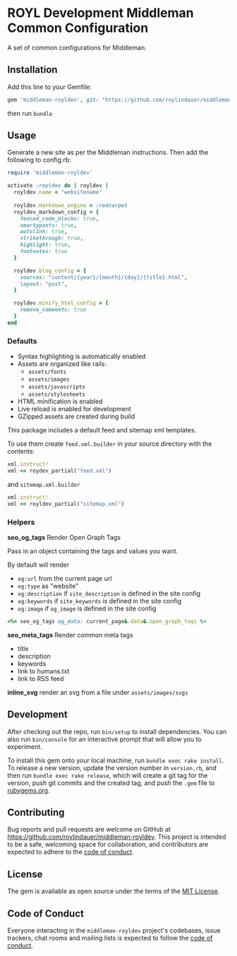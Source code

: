 # ROYL Development Middleman Common Configuration

A set of common configurations for Middleman.

## Installation

Add this line to your Gemfile:

```ruby
gem 'middleman-royldev', git: "https://github.com/roylindauer/middleman-royldev.git"
```

then run `bundle`


## Usage

Generate a new site as per the Middleman instructions. Then add the following to config.rb:

```ruby
require 'middleman-royldev'

activate :royldev do | royldev |
  royldev.name = "websitename"
  
  royldev.markdown_engine = :redcarpet
  royldev_markdown_config = {
    fenced_code_blocks: true,
    smartypants: true,
    autolink: true,
    strikethrough: true,
    highlight: true,
    footnotes: true
  }

  royldev.blog_config = {
    sources: "content/{year}/{month}/{day}/{title}.html",
    layout: "post",
  }

  royldev.minify_html_config = {
    remove_comments: true
  }
end
```

### Defaults 

* Syntax highlighting is automatically enabled 
* Assets are organized like rails:
  * `assets/fonts`
  * `assets/images`
  * `assets/javascripts`
  * `assets/stylesheets`
* HTML minification is enabled
* Live reload is enabled for development
* GZipped assets are created during build


This package includes a default feed and sitemap xml templates. 

To use them create `feed.xml.builder` in your source directory with the contents: 

```ruby
xml.instruct!
xml << roydev_partial("feed.xml")
```

and `sitemap.xml.builder` 

```ruby
xml.instruct!
xml << royldev_partial("sitemap.xml")
```

### Helpers

**seo_og_tags** Render Open Graph Tags

Pass in an object containing the tags and values you want.

By default will render 

* `og:url` from the current page url 
* `og:type` as "website"
* `og:description` if `site_description` is defined in the site config 
* `og:keywords` if `site_keywords` is defined in the site config 
* `og:image` if `og_image` is defined in the site config 

```ruby
<%= seo_og_tags og_data: current_page&.data&.open_graph_tags %>
```

**seo_meta_tags** Render common meta tags 

* title 
* description 
* keywords 
* link to humans.txt 
* link to RSS feed 

**inline_svg** render an svg from a file under `assets/images/svgs`

## Development

After checking out the repo, run `bin/setup` to install dependencies. You can also run `bin/console` for an interactive prompt that will allow you to experiment.

To install this gem onto your local machine, run `bundle exec rake install`. To release a new version, update the version number in `version.rb`, and then run `bundle exec rake release`, which will create a git tag for the version, push git commits and the created tag, and push the `.gem` file to [rubygems.org](https://rubygems.org).

## Contributing

Bug reports and pull requests are welcome on GitHub at https://github.com/roylindauer/middleman-royldev. This project is intended to be a safe, welcoming space for collaboration, and contributors are expected to adhere to the [code of conduct](https://github.com/roylindauer/middleman-royldev/blob/main/CODE_OF_CONDUCT.md).

## License

The gem is available as open source under the terms of the [MIT License](https://opensource.org/licenses/MIT).

## Code of Conduct

Everyone interacting in the `middleman-royldev` project's codebases, issue trackers, chat rooms and mailing lists is expected to follow the [code of conduct](https://github.com/roylindauer/middleman-royldev/blob/main/CODE_OF_CONDUCT.md).
